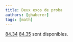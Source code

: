 ```yaml
---
title: Deux exos de proba
authors: [ghaberer]
tags: [math]
---
```

[84.34](http://einexau.cluster028.hosting.ovh.net/site/math/84.34.pdf)
[84.35](http://einexau.cluster028.hosting.ovh.net/site/math/84.35.pdf)
sont disponibles.


